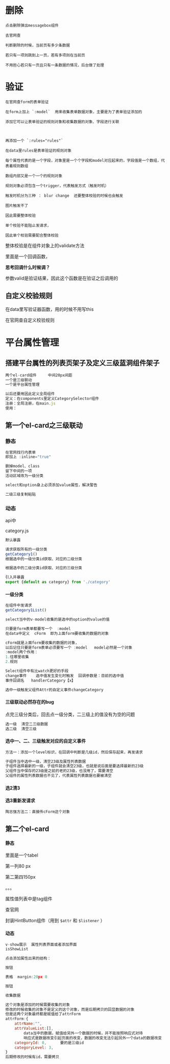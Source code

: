 # 删除

```
点击删除弹出messagebox组件

去官网查
```





```
判断删除的时候，当前页有多少条数据

若只有一项则跳到上一页，若有多项则在当前页

不用担心若只有一页且只有一条数据的情况，后台做了处理
```



# 验证

```
在官网查form的表单验证

在form上加上 `:model`  用来收集表单数据对象，主要是为了表单验证添加的

添加它可以让表单验证的规则对象和收集数据的对象、字段进行关联



再添加一个 `:rules="rules"` 

在data里rules是表单验证的规则对象

每个属性代表的是一个字段，对象里是一个个字段和model对应起来的，字段值是一个数组，代表着规则数组

数组内部又是一个一个的规则对象

规则对象必须包含一个trigger，代表触发方式（触发时机）

触发时机分为三种 ： blur	change	还要整体校验的时候也会触发
```



```
图片触发不了

因此需要整体校验

单个校验不能阻止发请求，

因此单个校验需要配合整体校验
```



整体校验是在组件对象上的validate方法

里面是一个回调函数，

**思考回调什么时候调？**

参数valid是验证结果，因此这个函数是在验证之后调用的



## 自定义校验规则



在data里写验证器函数，用的时候不用写this



在官网查自定义校验规则



# 平台属性管理

## 搭建平台属性的列表页架子及定义三级蓝洞组件架子

```js
两个el-card组件		中间20px间距
一个是三级联动
一个是平台属性管理
```



```js
以后还要用因此定义全局组件
定义：在components里定义CategorySelector组件
注册：全局注册，在main.js
使用：
```



## 第一个el-card之三级联动

### 静态

```js
在官网找行内表单
即加上 :inline="true"

删掉model、class
留下中间的一项
活动区域改为一级分类

select和option身上必须添加value属性，解决警告

二级三级复制粘贴
```



### 动态

api中

category.js



```js
默认暴露

请求获取所有的一级分类
getCategory1()
根据选中的一级分类id获取、对应的二级分类

根据选中的二级分类id获取、对应的三级分类
```



```js
引入并暴露
export {default as category} from './category'
```



#### 一级分类

```js
在组件中发请求
getCategory1List()
```



```js
select当中的v-model收集的是选中的option的value的值
```



```js
只要是form表单都要写一个  :model
在data中定义  cForm  即为上面form要收集的数据的对象

cForm就是上面form要收集的数据的对象，
以后记住只要是form表单必须要写一个 :model   model必然是一个对象
:model两个作用：
1.往哪里收集
2.规则
```



```js
Select组件中有比watch更好的手段
change事件	选中值发生变化时触发	回调参数是：目前的选中值
事件回调名	handlerCategory【x】
```



```js
选中一级触发父组件Attr的自定义事件changeCategory
```





#### 三级联动必然存在的bug

点完三级分类后，回去点一级分类，二三级上的值没有为空的问题

```js
选一级  清空二三级数据
选二级	 清空三级
```





#### 选中一、二、三级触发对应的自定义事件

```js
方法一：添加一个level标识，在回调中判断是几级id，然后保存起来，再发请求

```



```js
子组件当中选中一级，清空23级及属性列表数据
子组件选择最新的一级，子组件就会清空23级，也就是说后面是要选择最新的23级
父组件当中保存的23级是之前的老的23级，也没用了，需要清空
父组件的属性列表数据也不见了，代表属性列表数据也要被清空
```



#### 选2清3

#### 选3重新发请求

```js
陶志强方法二：直接传cForm这个对象
```



## 第二个el-card

#### 静态

里面是一个tabel

第一列80  px

第二第四150px





。。。

属性值列表中是tag组件

查官网





封装HintButton组件（用到 `$attr` 和 `$listener` ）



#### 动态

```js
v-show展示  属性列表界面或者添加界面
isShowList
```



```js
点击添加属性出来的结构：

按钮

表格	margin:20px 0

按钮
```





```js
收集数据

这个对象是添加的时候需要收集的对象
修改的时候收集的对象不是定义的这个对象，而是后期拷贝的回显数据的对象
但是这两个对象最终都是赋值给了attrForm
attrForm:{
    attrName:"",
    attrValueList:[],
        data当中的数据，赋值给另外一个数据的时候，并不能按照响应式对待
    	响应式是数据改变引起页面的改变，数据的改变无法引起另外一个data的数据改变
    categoryId:	0,		要的是三级id
    categoryLevel: 3,
}
后期修改的时候有id，需要拷贝
```





































